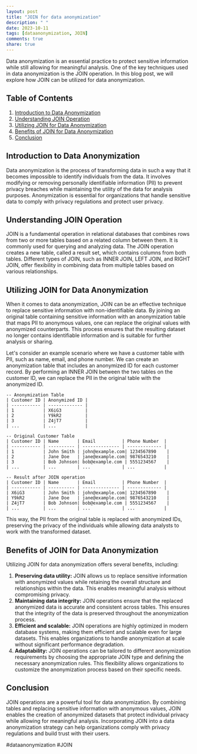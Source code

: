 ```yaml
---
layout: post
title: "JOIN for data anonymization"
description: " "
date: 2023-10-11
tags: [dataanonymization, JOIN]
comments: true
share: true
---
```


Data anonymization is an essential practice to protect sensitive information while still allowing for meaningful analysis. One of the key techniques used in data anonymization is the JOIN operation. In this blog post, we will explore how JOIN can be utilized for data anonymization.

## Table of Contents
1. [Introduction to Data Anonymization](#introduction-to-data-anonymization)
2. [Understanding JOIN Operation](#understanding-join-operation)
3. [Utilizing JOIN for Data Anonymization](#utilizing-join-for-data-anonymization)
4. [Benefits of JOIN for Data Anonymization](#benefits-of-join-for-data-anonymization)
5. [Conclusion](#conclusion)

## Introduction to Data Anonymization
Data anonymization is the process of transforming data in such a way that it becomes impossible to identify individuals from the data. It involves modifying or removing personally identifiable information (PII) to prevent privacy breaches while maintaining the utility of the data for analysis purposes. Anonymization is essential for organizations that handle sensitive data to comply with privacy regulations and protect user privacy.

## Understanding JOIN Operation
JOIN is a fundamental operation in relational databases that combines rows from two or more tables based on a related column between them. It is commonly used for querying and analyzing data. The JOIN operation creates a new table, called a result set, which contains columns from both tables. Different types of JOIN, such as INNER JOIN, LEFT JOIN, and RIGHT JOIN, offer flexibility in combining data from multiple tables based on various relationships.

## Utilizing JOIN for Data Anonymization
When it comes to data anonymization, JOIN can be an effective technique to replace sensitive information with non-identifiable data. By joining an original table containing sensitive information with an anonymization table that maps PII to anonymous values, one can replace the original values with anonymized counterparts. This process ensures that the resulting dataset no longer contains identifiable information and is suitable for further analysis or sharing.

Let's consider an example scenario where we have a customer table with PII, such as name, email, and phone number. We can create an anonymization table that includes an anonymized ID for each customer record. By performing an INNER JOIN between the two tables on the customer ID, we can replace the PII in the original table with the anonymized ID.

```
-- Anonymization Table
| Customer ID | Anonymized ID |
| ----------- | ------------- |
| 1           | X6iG3         |
| 2           | Y9kR2         |
| 3           | Z4jT7         |
| ...         | ...           |

-- Original Customer Table
| Customer ID | Name       | Email          | Phone Number  |
| ----------- | ---------- | -------------- | ------------- |
| 1           | John Smith | john@example.com| 1234567890    |
| 2           | Jane Doe   | jane@example.com| 9876543210    |
| 3           | Bob Johnson| bob@example.com | 5551234567    |
| ...         | ...        | ...            | ...           |

-- Result after JOIN operation
| Customer ID | Name       | Email          | Phone Number  |
| ----------- | ---------- | -------------- | ------------- |
| X6iG3       | John Smith | john@example.com| 1234567890    |
| Y9kR2       | Jane Doe   | jane@example.com| 9876543210    |
| Z4jT7       | Bob Johnson| bob@example.com | 5551234567    |
| ...         | ...        | ...            | ...           |
```

This way, the PII from the original table is replaced with anonymized IDs, preserving the privacy of the individuals while allowing data analysts to work with the transformed dataset.

## Benefits of JOIN for Data Anonymization
Utilizing JOIN for data anonymization offers several benefits, including:

1. **Preserving data utility:** JOIN allows us to replace sensitive information with anonymized values while retaining the overall structure and relationships within the data. This enables meaningful analysis without compromising privacy.
2. **Maintaining data integrity:** JOIN operations ensure that the replaced anonymized data is accurate and consistent across tables. This ensures that the integrity of the data is preserved throughout the anonymization process.
3. **Efficient and scalable:** JOIN operations are highly optimized in modern database systems, making them efficient and scalable even for large datasets. This enables organizations to handle anonymization at scale without significant performance degradation.
4. **Adaptability:** JOIN operations can be tailored to different anonymization requirements by choosing the appropriate JOIN type and defining the necessary anonymization rules. This flexibility allows organizations to customize the anonymization process based on their specific needs.

## Conclusion
JOIN operations are a powerful tool for data anonymization. By combining tables and replacing sensitive information with anonymous values, JOIN enables the creation of anonymized datasets that protect individual privacy while allowing for meaningful analysis. Incorporating JOIN into a data anonymization strategy can help organizations comply with privacy regulations and build trust with their users.

#dataanonymization #JOIN